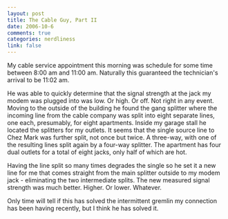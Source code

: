 ```yaml
--- 
layout: post
title: The Cable Guy, Part II
date: 2006-10-6
comments: true
categories: nerdliness
link: false
---
```

My cable service appointment this morning was schedule for some time between 8:00 am and 11:00 am. Naturally this guaranteed the technician's arrival to be 11:02 am.

He was able to quickly determine that the signal strength at the jack my modem was plugged into was low. Or high. Or off. Not right in any event. Moving to the outside of the building he found the gang splitter where the incoming line from the cable company was split into eight separate lines, one each, presumably, for eight apartments. Inside my garage stall he located the splitters for my outlets. It seems that the single source line to Chez Mark was further split, not once but twice. A three-way, with one of the resulting lines split again by a four-way splitter. The apartment has four dual outlets for a total of eight jacks, only half of which are hot.

Having the line split so many times degrades the single so he set it a new line for me that comes straight from the main splitter outside to my modem jack - eliminating the two intermediate splits. The new measured signal strength was much better. Higher. Or lower. Whatever.

Only time will tell if this has solved the intermittent gremlin my connection has been having recently, but I think he has solved it.
